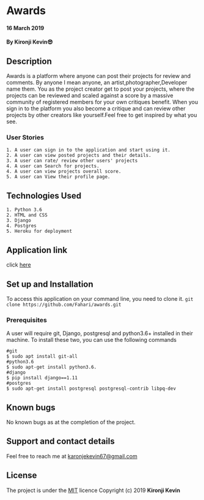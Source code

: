 # Awards
#### 16 March 2019
#### By **Kironji Kevin**:sunglasses:
## Description
Awards is a platform where anyone can post their projects for review and comments. By anyone I mean anyone, an artist,photographer,Developer name them. You as the project creator get to post your projects, where the projects can be reviewed and scaled against a score by a massive community of registered members for your own critiques benefit. When you sign in to the platform you also become a critique and can review other projects by other creators like yourself.Feel free to get inspired by what you see.
### User Stories
```
1. A user can sign in to the application and start using it.
2. A user can view posted projects and their details.
3. A user can rate/ review other users' projects
4. A user can Search for projects.
4. A user can view projects overall score.
5. A user can View their profile page.
```
## Technologies Used
```
1. Python 3.6
2. HTML and CSS
3. Django
4. Postgres
5. Heroku for deployment
```
## Application link
click [here](https://tuzo.herokuapp.com/)
## Set up and Installation
To access this application on your command line, you need to clone it.
`git clone https://github.com/Fahari/awards.git`
### Prerequisites
A user will require git, Django, postgresql and python3.6+ installed in their machine.
To install these two, you can use the following commands
```
#git
$ sudo apt install git-all
#python3.6
$ sudo apt-get install python3.6.
#django
$ pip install django==1.11
#postgres
$ sudo apt-get install postgresql postgresql-contrib libpq-dev
```
## Known bugs
No known bugs as at the completion of the project.
## Support and contact details
Feel free to reach me at karonjekevin67@gmail.com
## License
The project is under the [MIT](https://github.com/Fahari/Awards/blob/master/LICENSE) licence
Copyright (c) 2019 **Kironji Kevin**
